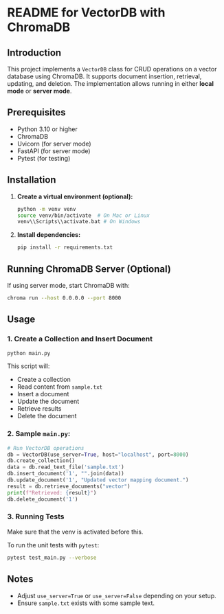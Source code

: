 # README for VectorDB with ChromaDB

## Introduction
This project implements a `VectorDB` class for CRUD operations on a vector database using ChromaDB. It supports document insertion, retrieval, updating, and deletion. The implementation allows running in either **local mode** or **server mode**.

## Prerequisites
- Python 3.10 or higher
- ChromaDB
- Uvicorn (for server mode)
- FastAPI (for server mode)
- Pytest (for testing)

## Installation
1. **Create a virtual environment (optional):**
   ```bash
   python -m venv venv
   source venv/bin/activate  # On Mac or Linux 
   venv\\Scripts\\activate.bat # On Windows
   ```

2. **Install dependencies:**
   ```bash
   pip install -r requirements.txt
   ```

## Running ChromaDB Server (Optional)
If using server mode, start ChromaDB with:
```bash
chroma run --host 0.0.0.0 --port 8000
```

## Usage
### 1. Create a Collection and Insert Document
```bash
python main.py
```
This script will:
- Create a collection
- Read content from `sample.txt`
- Insert a document
- Update the document
- Retrieve results
- Delete the document

### 2. Sample `main.py`:
```python
# Run VectorDB operations
db = VectorDB(use_server=True, host="localhost", port=8000)
db.create_collection()
data = db.read_text_file('sample.txt')
db.insert_document('1', "".join(data))
db.update_document('1', "Updated vector mapping document.")
result = db.retrieve_documents("vector")
print(f"Retrieved: {result}")
db.delete_document('1')
```

### 3. Running Tests
Make sure that the venv is activated before this.

To run the unit tests with `pytest`:
```bash
pytest test_main.py --verbose
```

## Notes
- Adjust `use_server=True` or `use_server=False` depending on your setup.
- Ensure `sample.txt` exists with some sample text.
